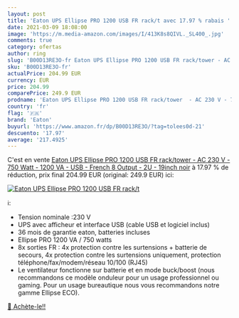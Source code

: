```yaml
---
layout: post
title: 'Eaton UPS Ellipse PRO 1200 USB FR rack/t avec 17.97 % rabais '
date: 2021-03-09 18:08:00
image: 'https://m.media-amazon.com/images/I/413K8s8QIVL._SL400_.jpg'
comments: true
category: ofertas
author: ring
slug: 'B00D13RE3O-fr Eaton UPS Ellipse PRO 1200 USB FR rack/tower - AC 230 V -...'
sku: 'B00D13RE3O-fr'
actualPrice: 204.99 EUR
currency: EUR
price: 204.99
comparePrice: 249.9 EUR
prodname: 'Eaton UPS Ellipse PRO 1200 USB FR rack/tower  - AC 230 V - 750 Watt - 1200 VA - USB - French 8 Output - 2U - 19inch noir'
country: 'fr'
flag: '🇫🇷'
brand: 'Eaton'
buyurl: 'https://www.amazon.fr/dp/B00D13RE3O/?tag=tolees0d-21'
descuento: '17.97'
average: '217.4925'
---
```


C'est en vente [Eaton UPS Ellipse PRO 1200 USB FR rack/tower  - AC 230 V - 750 Watt - 1200 VA - USB - French 8 Output - 2U - 19inch noir](https://www.amazon.fr/dp/B00D13RE3O/?tag=tolees0d-21)  à  17.97 % de réduction, prix final  204.99 EUR (original: 249.9 EUR) ici:

[![Eaton UPS Ellipse PRO 1200 USB FR rack/t](https://m.media-amazon.com/images/I/413K8s8QIVL._SL400_.jpg)](https://www.amazon.fr/dp/B00D13RE3O/?tag=tolees0d-21)

ℹ️:

- Tension nominale :230 V
- UPS avec afficheur et interface USB (cable USB et logiciel inclus)
- 36 mois de garantie eaton, batteries incluses
- Ellipse PRO 1200 VA / 750 watts
- 8x sorties FR : 4x protection contre les surtensions + batterie de secours, 4x protection contre les surtensions uniquement, protection téléphone/fax/modem/réseau 10/100 (RJ45)
- Le ventilateur fonctionne sur batterie et en mode buck/boost (nous recommandons ce modèle onduleur pour un usage professionnel ou gaming. Pour un usage bureautique nous vous recommandons notre gamme Ellipse ECO).

[🛒 Achète-le!!](https://www.amazon.fr/dp/B00D13RE3O/?tag=tolees0d-21)
